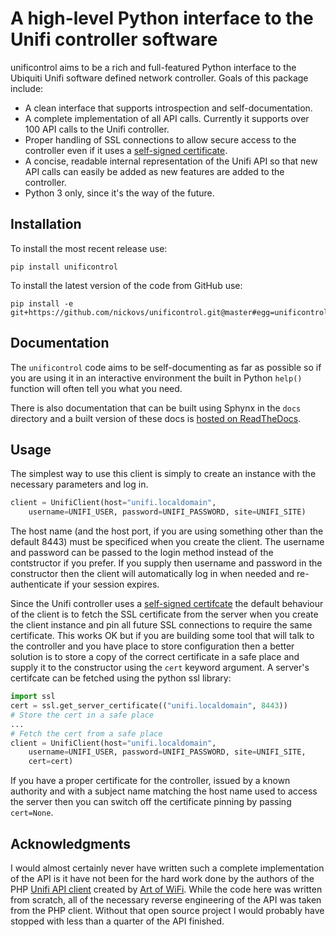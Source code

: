 # A high-level Python interface to the Unifi controller software

unificontrol aims to be a rich and full-featured Python interface to the
Ubiquiti Unifi software defined network controller. Goals of this package
include:
* A clean interface that supports introspection and self-documentation.
* A complete implementation of all API calls. Currently it supports over 100 API calls to the Unifi controller.
* Proper handling of SSL connections to allow secure access to the controller even if it uses a [self-signed certificate](ssl_self_signed.md).
* A concise, readable internal representation of the Unifi API so that new API calls can easily be added as new features are added to the controller.
* Python 3 only, since it's the way of the future.

## Installation

To install the most recent release use:
```
pip install unificontrol
```

To install the latest version of the code from GitHub use:

```
pip install -e git+https://github.com/nickovs/unificontrol.git@master#egg=unificontrol
```

## Documentation

The `unificontrol` code aims to be self-documenting as far as possible so if you are using it in an interactive environment the built in Python `help()` function will often tell you what you need.

There is also documentation that can be built using Sphynx in the `docs` directory and a built version of these docs is [hosted on ReadTheDocs](https://unificontrol.readthedocs.io/en/latest/).


## Usage

The simplest way to use this client is simply to create an instance with the necessary parameters and log in.

```python
client = UnifiClient(host="unifi.localdomain",
    username=UNIFI_USER, password=UNIFI_PASSWORD, site=UNIFI_SITE)
```

The host name (and the host port, if you are using something other than the default 8443) must be specificed when you create the client. The username and password can be passed to the login method instead of the contstructor if you prefer. If you supply then username and password in the constructor then the client will automatically log in when needed and re-authenticate if your session expires.

Since the Unifi controller uses a [self-signed certifcate](ssl_self_signed.md) the default behaviour of the client is to fetch the SSL certificate from the server when you create the client instance and pin all future SSL connections to require the same certificate. This works OK but if you are building some tool that will talk to the controller and you have place to store configuration then a better solution is to store a copy of the correct certificate in a safe place and supply it to the constructor using the `cert` keyword argument. A server's certifcate can be fetched using the python ssl library:

```python
import ssl
cert = ssl.get_server_certificate(("unifi.localdomain", 8443))
# Store the cert in a safe place
...
# Fetch the cert from a safe place
client = UnifiClient(host="unifi.localdomain",
    username=UNIFI_USER, password=UNIFI_PASSWORD, site=UNIFI_SITE,
    cert=cert)
```

If you have a proper certificate for the controller, issued by a known authority and with a subject name matching the host name used to access the server then you can switch off the certificate pinning by passing `cert=None`.


## Acknowledgments

I would almost certainly never have written such a complete implementation of the API is it have not been for the hard work done by the authors of the PHP [Unifi API client](https://github.com/Art-of-WiFi/UniFi-API-client) created by [Art of WiFi](https://artofwifi.net). While the code here was written from scratch, all of the necessary reverse engineering of the API was taken from the PHP client. Without that open source project I would probably have stopped with less than a quarter of the API finished.

